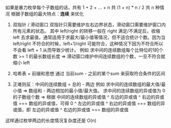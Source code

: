 如果是暴力枚举每个子数组的话，共有 1 + 2 + ... + n 共 (1 + n) * n / 2 共 n 种情况
根据子数组的最大特点：**连续** 来优化
1. 双指针 / 滑动窗口
双指针只需要维护左右边界状态，滑动窗口需要维护窗口内所有元素的状态。
其中 left/right 的转移一般在 right 满足/不满足后，收缩 left 去求最值，通常适用于求最大/最小值等情况，但不适合统计个数。因为当 left/right 不符合的时候，left+1/right 可能符合，这种情况下因为不符合所以不会看 left + 1 从而导致少统计。
例如
  求中间的连续数组每个比特位的1的个数 >= 1 的最长数组长度 => 滑动窗口维护中间连续数组的个数，一旦不符合就缩小 left 

2. 哈希表 + 前缀和思想
通过 当前sum - 之前的某个sum 来获取符合条件的区间

3. 正难则反：中间的连续数组 = 总的 - 两边
例如 
  求中间的连续数组的最大值/最小值 => 数组和 - 两边相加的最小值/最大值。
  求中间的连续数组的异或值为 0 的子数组个数 => 根据 中间的连续数组的异或值 ^ 左边的异或值 ^ 右边的异或值 === 数组的异或值，可得 0 ^ 左边的异或值 ^ 右边的异或值 === 数组的异或值，即 左边的异或值 ^ 右边的异或值 === 数组的异或值

这样通过枚举两边的长度情况复杂度还是 O(n)

